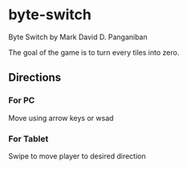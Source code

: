 # byte-switch

Byte Switch by Mark David D. Panganiban

The goal of the game is to turn every tiles into zero.

## Directions

### For PC

Move using arrow keys or wsad

### For Tablet

Swipe to move player to desired direction
